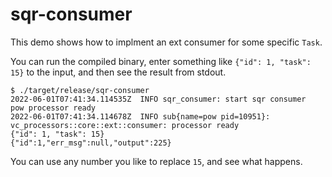 # sqr-consumer
This demo shows how to implment an ext consumer for some specific `Task`.

You can run the compiled binary, enter something like `{"id": 1, "task": 15}` to the input,
and then see the result from stdout.

```
$ ./target/release/sqr-consumer
2022-06-01T07:41:34.114535Z  INFO sqr_consumer: start sqr consumer
pow processor ready
2022-06-01T07:41:34.114678Z  INFO sub{name=pow pid=10951}: vc_processors::core::ext::consumer: processor ready
{"id": 1, "task": 15}
{"id":1,"err_msg":null,"output":225}
```

You can use any number you like to replace `15`, and see what happens.
